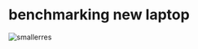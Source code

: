 # benchmarking new laptop

![smallerres](https://user-images.githubusercontent.com/83471877/168426486-cba3e9c2-d4f5-4efa-807b-193b2ee09ad9.png)
